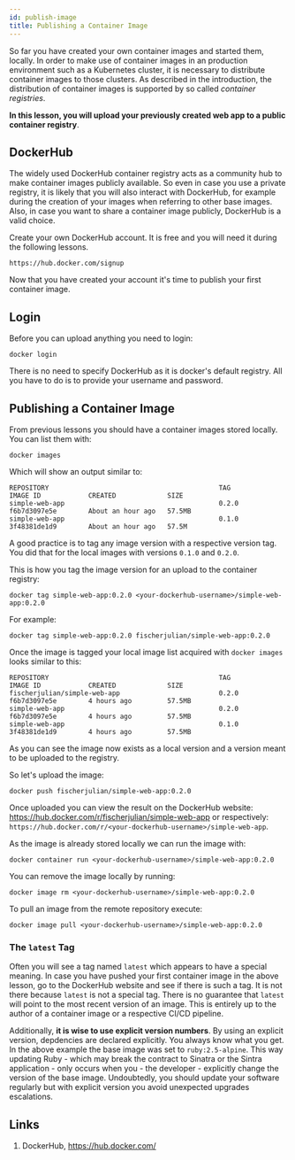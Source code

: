```yaml
---
id: publish-image
title: Publishing a Container Image
---
```


So far you have created your own container images and started them, locally. In order to make use of container images in an production environment such as a Kubernetes cluster, it is necessary to distribute container images to those clusters. As described in the introduction, the distribution of container images is supported by so called *container registries*.

**In this lesson, you will upload your previously created web app to a public container registry**.

## DockerHub

The widely used DockerHub container registry acts as a community hub to make container images publicly available. So even in case you use a private registry, it is likely that you will also interact with DockerHub, for example during the creation of your images when referring to other base images. Also, in case you want to share a container image publicly, DockerHub is a valid choice.

Create your own DockerHub account. It is free and you will need it during the following lessons.

    https://hub.docker.com/signup

Now that you have created your account it's time to publish your first container image.

## Login

Before you can upload anything you need to login:

    docker login

There is no need to specify DockerHub as it is docker's default registry. All you have to do is to provide your username and password.

## Publishing a Container Image

From previous lessons you should have a container images stored locally. You can list them with:

    docker images

Which will show an output similar to:

    REPOSITORY                                           TAG                 IMAGE ID            CREATED             SIZE
    simple-web-app                                       0.2.0               f6b7d3097e5e        About an hour ago   57.5MB
    simple-web-app                                       0.1.0               3f48381de1d9        About an hour ago   57.5M

A good practice is to tag any image version with a respective version tag. You did that for the local images with versions `0.1.0` and `0.2.0`.

This is how you tag the image version for an upload to the container registry:

    docker tag simple-web-app:0.2.0 <your-dockerhub-username>/simple-web-app:0.2.0

For example:

    docker tag simple-web-app:0.2.0 fischerjulian/simple-web-app:0.2.0

Once the image is tagged your local image list acquired with `docker images` looks similar to this:

    REPOSITORY                                           TAG                 IMAGE ID            CREATED             SIZE
    fischerjulian/simple-web-app                         0.2.0               f6b7d3097e5e        4 hours ago         57.5MB
    simple-web-app                                       0.2.0               f6b7d3097e5e        4 hours ago         57.5MB
    simple-web-app                                       0.1.0               3f48381de1d9        4 hours ago         57.5MB

As you can see the image now exists as a local version and a version meant to be uploaded to the registry.

So let's upload the image:

    docker push fischerjulian/simple-web-app:0.2.0

Once uploaded you can view the result on the DockerHub website: https://hub.docker.com/r/fischerjulian/simple-web-app or respectively: `https://hub.docker.com/r/<your-dockerhub-username>/simple-web-app`.

As the image is already stored locally we can run the image with:

    docker container run <your-dockerhub-username>/simple-web-app:0.2.0

You can remove the image locally by running:

    docker image rm <your-dockerhub-username>/simple-web-app:0.2.0

To pull an image from the remote repository execute:

    docker image pull <your-dockerhub-username>/simple-web-app:0.2.0

### The `latest` Tag

Often you will see a tag named `latest` which appears to have a special meaning. In case you have pushed your first container image in the above lesson, go to the DockerHub website and see if there is such a tag. It is not there because `latest` is not a special tag. There is no guarantee that `latest` will point to the most recent version of an image. This is entirely up to the author of a container image or a respective CI/CD pipeline.

Additionally, **it is wise to use explicit version numbers**. By using an explicit version, depdencies are declared explicitly. You always know what you get. In the above example the base image was set to `ruby:2.5-alpine`. This way updating Ruby - which may break the contract to Sinatra or the Sintra application - only occurs when you - the developer - explicitly change the version of the base image. Undoubtedly, you should update your software regularly but with explicit version you avoid unexpected upgrades escalations.

## Links

1. DockerHub, https://hub.docker.com/
